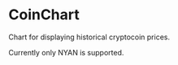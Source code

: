 CoinChart
==========

Chart for displaying historical cryptocoin prices.

Currently only NYAN is supported.